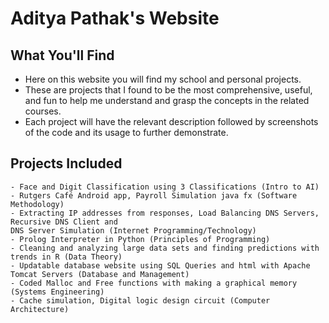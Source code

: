 # Aditya Pathak's Website


## What You'll Find
- Here on this website you will find my school and personal projects.  
- These are projects that I found to be the most comprehensive, useful, and fun to help me understand and grasp the concepts in the related courses.
- Each project will have the relevant description followed by screenshots of the code and its usage to further demonstrate.  

## Projects Included
```description
- Face and Digit Classification using 3 Classifications (Intro to AI)
- Rutgers Café Android app, Payroll Simulation java fx (Software Methodology)
- Extracting IP addresses from responses, Load Balancing DNS Servers, Recursive DNS Client and  
DNS Server Simulation (Internet Programming/Technology)
- Prolog Interpreter in Python (Principles of Programming)
- Cleaning and analyzing large data sets and finding predictions with trends in R (Data Theory)
- Updatable database website using SQL Queries and html with Apache Tomcat Servers (Database and Management)
- Coded Malloc and Free functions with making a graphical memory (Systems Engineering)
- Cache simulation, Digital logic design circuit (Computer Architecture) 
```
